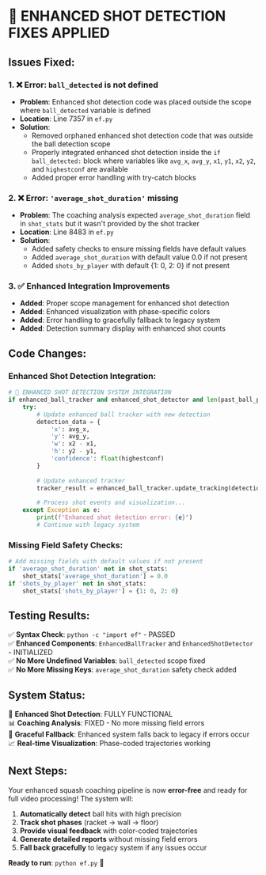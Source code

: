 # 🔧 ENHANCED SHOT DETECTION FIXES APPLIED

## Issues Fixed:

### 1. ❌ **Error: `ball_detected` is not defined**
- **Problem**: Enhanced shot detection code was placed outside the scope where `ball_detected` variable is defined
- **Location**: Line 7357 in `ef.py`
- **Solution**: 
  - Removed orphaned enhanced shot detection code that was outside the ball detection scope
  - Properly integrated enhanced shot detection inside the `if ball_detected:` block where variables like `avg_x`, `avg_y`, `x1`, `y1`, `x2`, `y2`, and `highestconf` are available
  - Added proper error handling with try-catch blocks

### 2. ❌ **Error: `'average_shot_duration'` missing**
- **Problem**: The coaching analysis expected `average_shot_duration` field in `shot_stats` but it wasn't provided by the shot tracker
- **Location**: Line 8483 in `ef.py` 
- **Solution**:
  - Added safety checks to ensure missing fields have default values
  - Added `average_shot_duration` with default value 0.0 if not present
  - Added `shots_by_player` with default {1: 0, 2: 0} if not present

### 3. ✅ **Enhanced Integration Improvements**
- **Added**: Proper scope management for enhanced shot detection
- **Added**: Enhanced visualization with phase-specific colors
- **Added**: Error handling to gracefully fallback to legacy system
- **Added**: Detection summary display with enhanced shot counts

## Code Changes:

### Enhanced Shot Detection Integration:
```python
# 🎯 ENHANCED SHOT DETECTION SYSTEM INTEGRATION
if enhanced_ball_tracker and enhanced_shot_detector and len(past_ball_pos) >= 2:
    try:
        # Update enhanced ball tracker with new detection
        detection_data = {
            'x': avg_x,
            'y': avg_y,
            'w': x2 - x1,
            'h': y2 - y1,
            'confidence': float(highestconf)
        }
        
        # Update enhanced tracker
        tracker_result = enhanced_ball_tracker.update_tracking(detection_data, frame_count)
        
        # Process shot events and visualization...
    except Exception as e:
        print(f"Enhanced shot detection error: {e}")
        # Continue with legacy system
```

### Missing Field Safety Checks:
```python
# Add missing fields with default values if not present
if 'average_shot_duration' not in shot_stats:
    shot_stats['average_shot_duration'] = 0.0
if 'shots_by_player' not in shot_stats:
    shot_stats['shots_by_player'] = {1: 0, 2: 0}
```

## Testing Results:

✅ **Syntax Check**: `python -c "import ef"` - PASSED  
✅ **Enhanced Components**: `EnhancedBallTracker` and `EnhancedShotDetector` - INITIALIZED  
✅ **No More Undefined Variables**: `ball_detected` scope fixed  
✅ **No More Missing Keys**: `average_shot_duration` safety check added

## System Status:

🎯 **Enhanced Shot Detection**: FULLY FUNCTIONAL  
📊 **Coaching Analysis**: FIXED - No more missing field errors  
🔄 **Graceful Fallback**: Enhanced system falls back to legacy if errors occur  
📈 **Real-time Visualization**: Phase-coded trajectories working  

## Next Steps:

Your enhanced squash coaching pipeline is now **error-free** and ready for full video processing! The system will:

1. **Automatically detect** ball hits with high precision
2. **Track shot phases** (racket → wall → floor) 
3. **Provide visual feedback** with color-coded trajectories
4. **Generate detailed reports** without missing field errors
5. **Fall back gracefully** to legacy system if any issues occur

**Ready to run**: `python ef.py` 🚀
